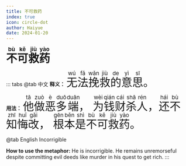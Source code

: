 ```yaml
---
title: 不可救药
index: true
icon: circle-dot
author: Haiyue
date: 2024-01-20
---
```

<span style="font-size:30px;font-weight:bold;"><ruby>不<rt>bù</rt></ruby><ruby>可<rt>kě</rt></ruby><ruby>救<rt>jiù</rt></ruby><ruby>药<rt>yào</rt></ruby></span>


::: tabs 
@tab 中文
**释义：** <span style="font-size:30px"><ruby>无<rt>wú</rt></ruby><ruby>法<rt>fǎ</rt></ruby><ruby>挽<rt>wǎn</rt></ruby><ruby>救<rt>jiù</rt></ruby><ruby>的<rt>de</rt></ruby><ruby>意<rt>yì</rt></ruby><ruby>思<rt>sī</rt></ruby>。</span>

**用法：** <span style="font-size:30px"><ruby>他<rt>tā</rt></ruby><ruby>做<rt>zuò</rt></ruby><ruby>恶<rt>è</rt></ruby><ruby>多<rt>duō</rt></ruby><ruby>端<rt>duān</rt></ruby>， <ruby>为<rt>wèi</rt></ruby><ruby>钱<rt>qián</rt></ruby><ruby>财<rt>cái</rt></ruby><ruby>杀<rt>shā</rt></ruby><ruby>人<rt>rén</rt></ruby>， <ruby>还<rt>hái</rt></ruby><ruby>不<rt>bù</rt></ruby><ruby>知<rt>zhī</rt></ruby><ruby>悔<rt>huǐ</rt></ruby><ruby>改<rt>gǎi</rt></ruby>， <ruby>根<rt>gēn</rt></ruby><ruby>本<rt>běn</rt></ruby><ruby>是<rt>shì</rt></ruby><ruby>不<rt>bù</rt></ruby><ruby>可<rt>kě</rt></ruby><ruby>救<rt>jiù</rt></ruby><ruby>药<rt>yào</rt></ruby>。</span>


@tab English
Incorrigible

**How to use the metaphor:** He is incorrigible. He remains unremorseful despite committing evil deeds like murder in his quest to get rich.
:::
